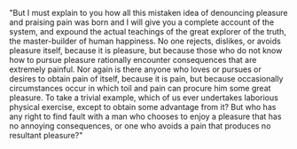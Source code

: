 "But I must explain to you how all this mistaken idea of denouncing pleasure and praising pain was born and I will give 
you a complete account of the system, and expound the actual teachings of the great explorer of the truth, the master-builder 
of human happiness. No one rejects, dislikes, or avoids pleasure itself, because it is pleasure, but because those who do not 
know how to pursue pleasure rationally encounter consequences that are extremely painful. Nor again is there anyone who loves 
or pursues or desires to obtain pain of itself, because it is pain, but because occasionally circumstances occur in which 
toil and pain can procure him some great pleasure. To take a trivial example, which of us ever undertakes laborious 
physical exercise, except to obtain some advantage from it? But who has any right to find fault with a man who 
chooses to enjoy a pleasure that has no annoying consequences, or one who avoids a pain that produces no resultant pleasure?"